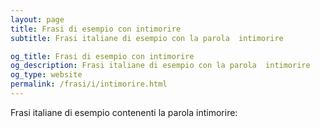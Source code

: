```yaml
---
layout: page
title: Frasi di esempio con intimorire 
subtitle: Frasi italiane di esempio con la parola  intimorire

og_title: Frasi di esempio con intimorire 
og_description: Frasi italiane di esempio con la parola  intimorire
og_type: website
permalink: /frasi/i/intimorire.html
---
```


Frasi italiane di esempio contenenti la parola intimorire:


